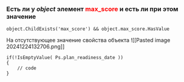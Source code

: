 ### Есть ли у ***object*** элемент <font color="red">max_score</font> и есть ли при этом значение
```
object.ChildExists('max_score') && object.max_score.HasValue
```

На отсутствующее значение свойства объекта
![[Pasted image 20241224132706.png]]
```
if(!IsEmptyValue( Ps.plan_readiness_date ))
{
	// code
}
```